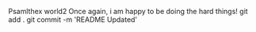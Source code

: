 Psamlthex world2
Once again, i am happy to be doing the hard things!
git add .
git commit -m 'README Updated'
